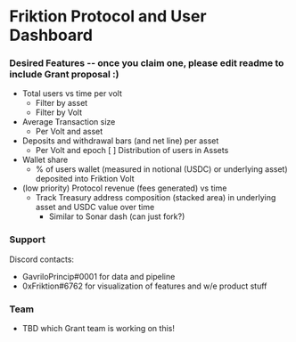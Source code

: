 # Friktion Protocol and User Dashboard


### Desired Features -- once you claim one, please edit readme to include Grant proposal :)
- Total users vs time per volt
  - Filter by asset
  - Filter by Volt
- Average Transaction size
  - Per Volt and asset
- Deposits and withdrawal bars (and net line) per asset
  - Per Volt and epoch
[ ] Distribution of users in Assets
- Wallet share
  - % of users wallet (measured in notional (USDC) or underlying asset) deposited into Friktion Volt
- (low priority) Protocol revenue (fees generated) vs time
  - Track Treasury address composition (stacked area) in underlying asset and USDC value over time
     - Similar to Sonar dash (can just fork?)

### Support
Discord contacts: 
- GavriloPrincip#0001 for data and pipeline
- 0xFriktion#6762 for visualization of features and w/e product stuff

### Team
- TBD which Grant team is working on this!
